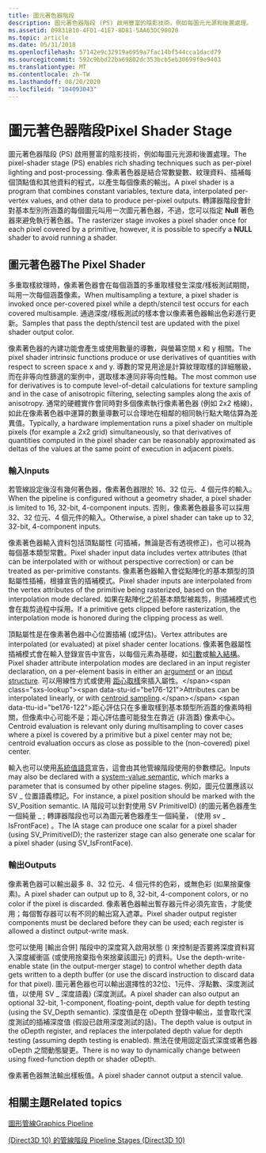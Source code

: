 ```yaml
---
title: 圖元著色器階段
description: 圖元著色器階段 (PS) 啟用豐富的陰影技術，例如每圖元光源和後置處理。
ms.assetid: 09831B10-4FD1-41E7-8D81-5AA63DC90020
ms.topic: article
ms.date: 05/31/2018
ms.openlocfilehash: 57142e9c32919a6959a7fac14bf544cca1dacd79
ms.sourcegitcommit: 592c9bbd22ba69802dc353bcb5eb30699f9e9403
ms.translationtype: MT
ms.contentlocale: zh-TW
ms.lasthandoff: 08/20/2020
ms.locfileid: "104093043"
---
```

# <a name="pixel-shader-stage"></a><span data-ttu-id="be176-103">圖元著色器階段</span><span class="sxs-lookup"><span data-stu-id="be176-103">Pixel Shader Stage</span></span>

<span data-ttu-id="be176-104">圖元著色器階段 (PS) 啟用豐富的陰影技術，例如每圖元光源和後置處理。</span><span class="sxs-lookup"><span data-stu-id="be176-104">The pixel-shader stage (PS) enables rich shading techniques such as per-pixel lighting and post-processing.</span></span> <span data-ttu-id="be176-105">像素著色器是結合常數變數、紋理資料、插補每個頂點值和其他資料的程式，以產生每個像素的輸出。</span><span class="sxs-lookup"><span data-stu-id="be176-105">A pixel shader is a program that combines constant variables, texture data, interpolated per-vertex values, and other data to produce per-pixel outputs.</span></span> <span data-ttu-id="be176-106">轉譯器階段會針對基本型別所涵蓋的每個圖元叫用一次圖元著色器，不過，您可以指定 **Null** 著色器來避免執行著色器。</span><span class="sxs-lookup"><span data-stu-id="be176-106">The rasterizer stage invokes a pixel shader once for each pixel covered by a primitive, however, it is possible to specify a **NULL** shader to avoid running a shader.</span></span>

## <a name="the-pixel-shader"></a><span data-ttu-id="be176-107">圖元著色器</span><span class="sxs-lookup"><span data-stu-id="be176-107">The Pixel Shader</span></span>

<span data-ttu-id="be176-108">多重取樣紋理時，像素著色器會在每個涵蓋的多重取樣發生深度/樣板測試期間，叫用一次每個涵蓋像素。</span><span class="sxs-lookup"><span data-stu-id="be176-108">When multisampling a texture, a pixel shader is invoked once per-covered pixel while a depth/stencil test occurs for each covered multisample.</span></span> <span data-ttu-id="be176-109">通過深度/樣板測試的樣本會以像素著色器輸出色彩進行更新。</span><span class="sxs-lookup"><span data-stu-id="be176-109">Samples that pass the depth/stencil test are updated with the pixel shader output color.</span></span>

<span data-ttu-id="be176-110">像素著色器的內建功能會產生或使用數量的導數，與螢幕空間 x 和 y 相關。</span><span class="sxs-lookup"><span data-stu-id="be176-110">The pixel shader intrinsic functions produce or use derivatives of quantities with respect to screen space x and y.</span></span> <span data-ttu-id="be176-111">導數的常見用途是計算紋理取樣的詳細層級，而在非等向性篩選的案例中，選取樣本連同非等向性軸。</span><span class="sxs-lookup"><span data-stu-id="be176-111">The most common use for derivatives is to compute level-of-detail calculations for texture sampling and in the case of anisotropic filtering, selecting samples along the axis of anisotropy.</span></span> <span data-ttu-id="be176-112">通常的硬體實作會同時對多個像素執行像素著色器 (例如 2x2 格線)，如此在像素著色器中運算的數量導數可以合理地在相鄰的相同執行點大略估算為差異值。</span><span class="sxs-lookup"><span data-stu-id="be176-112">Typically, a hardware implementation runs a pixel shader on multiple pixels (for example a 2x2 grid) simultaneously, so that derivatives of quantities computed in the pixel shader can be reasonably approximated as deltas of the values at the same point of execution in adjacent pixels.</span></span>

### <a name="inputs"></a><span data-ttu-id="be176-113">輸入</span><span class="sxs-lookup"><span data-stu-id="be176-113">Inputs</span></span>

<span data-ttu-id="be176-114">若管線設定後沒有幾何著色器，像素著色器限於 16、32 位元、4 個元件的輸入。</span><span class="sxs-lookup"><span data-stu-id="be176-114">When the pipeline is configured without a geometry shader, a pixel shader is limited to 16, 32-bit, 4-component inputs.</span></span> <span data-ttu-id="be176-115">否則，像素著色器最多可以採用 32、32 位元、4 個元件的輸入。</span><span class="sxs-lookup"><span data-stu-id="be176-115">Otherwise, a pixel shader can take up to 32, 32-bit, 4-component inputs.</span></span>

<span data-ttu-id="be176-116">像素著色器輸入資料包括頂點屬性 (可插補，無論是否有透視修正)，也可以視為每個基本類型常數。</span><span class="sxs-lookup"><span data-stu-id="be176-116">Pixel shader input data includes vertex attributes (that can be interpolated with or without perspective correction) or can be treated as per-primitive constants.</span></span> <span data-ttu-id="be176-117">像素著色器輸入會從點陣化的基本類型的頂點屬性插補，根據宣告的插補模式。</span><span class="sxs-lookup"><span data-stu-id="be176-117">Pixel shader inputs are interpolated from the vertex attributes of the primitive being rasterized, based on the interpolation mode declared.</span></span> <span data-ttu-id="be176-118">如果在點陣化之前基本類型被裁剪，則插補模式也會在裁剪過程中採用。</span><span class="sxs-lookup"><span data-stu-id="be176-118">If a primitive gets clipped before rasterization, the interpolation mode is honored during the clipping process as well.</span></span>

<span data-ttu-id="be176-119">頂點屬性是在像素著色器中心位置插補 (或評估)。</span><span class="sxs-lookup"><span data-stu-id="be176-119">Vertex attributes are interpolated (or evaluated) at pixel shader center locations.</span></span> <span data-ttu-id="be176-120">像素著色器屬性插補模式會在輸入登錄宣告中宣告，以每個元素為基礎，如[引數](/windows/desktop/direct3dhlsl/dx-graphics-hlsl-function-parameters)或[輸入結構](/windows/desktop/direct3dhlsl/dx-graphics-hlsl-struct)。</span><span class="sxs-lookup"><span data-stu-id="be176-120">Pixel shader attribute interpolation modes are declared in an input register declaration, on a per-element basis in either an [argument](/windows/desktop/direct3dhlsl/dx-graphics-hlsl-function-parameters) or an [input structure](/windows/desktop/direct3dhlsl/dx-graphics-hlsl-struct).</span></span> <span data-ttu-id="be176-121">可以用線性方式或使用 [距心取樣](https://msdn.microsoft.com/library/Ee415231(v=VS.85).aspx)來插入屬性。</span><span class="sxs-lookup"><span data-stu-id="be176-121">Attributes can be interpolated linearly, or with [centroid sampling](https://msdn.microsoft.com/library/Ee415231(v=VS.85).aspx).</span></span> <span data-ttu-id="be176-122">距心評估只在多重取樣到基本類型所涵蓋的像素時相關，但像素中心可能不是；距心評估盡可能發生在靠近 (非涵蓋) 像素中心。</span><span class="sxs-lookup"><span data-stu-id="be176-122">Centroid evaluation is relevant only during multisampling to cover cases where a pixel is covered by a primitive but a pixel center may not be; centroid evaluation occurs as close as possible to the (non-covered) pixel center.</span></span>

<span data-ttu-id="be176-123">輸入也可以使用[系統值語意](/windows/desktop/direct3dhlsl/dx-graphics-hlsl-semantics)宣告，這會由其他管線階段使用的參數標記。</span><span class="sxs-lookup"><span data-stu-id="be176-123">Inputs may also be declared with a [system-value semantic](/windows/desktop/direct3dhlsl/dx-graphics-hlsl-semantics), which marks a parameter that is consumed by other pipeline stages.</span></span> <span data-ttu-id="be176-124">例如，圖元位置應該以 SV \_ 位置語義標記。</span><span class="sxs-lookup"><span data-stu-id="be176-124">For instance, a pixel position should be marked with the SV\_Position semantic.</span></span> <span data-ttu-id="be176-125">IA 階段可以針對使用 SV PrimitiveID)  (的圖元著色器產生一個純量 \_ ; 轉譯器階段也可以為圖元著色器產生一個純量， (使用 sv \_ IsFrontFace) 。</span><span class="sxs-lookup"><span data-stu-id="be176-125">The IA stage can produce one scalar for a pixel shader (using SV\_PrimitiveID); the rasterizer stage can also generate one scalar for a pixel shader (using SV\_IsFrontFace).</span></span>

### <a name="outputs"></a><span data-ttu-id="be176-126">輸出</span><span class="sxs-lookup"><span data-stu-id="be176-126">Outputs</span></span>

<span data-ttu-id="be176-127">像素著色器可以輸出最多 8、32 位元、4 個元件的色彩，或無色彩 (如果捨棄像素)。</span><span class="sxs-lookup"><span data-stu-id="be176-127">A pixel shader can output up to 8, 32-bit, 4-component colors, or no color if the pixel is discarded.</span></span> <span data-ttu-id="be176-128">像素著色器輸出暫存器元件必須先宣告，才能使用；每個暫存器可以有不同的輸出寫入遮罩。</span><span class="sxs-lookup"><span data-stu-id="be176-128">Pixel shader output register components must be declared before they can be used; each register is allowed a distinct output-write mask.</span></span>

<span data-ttu-id="be176-129">您可以使用 [輸出合併] 階段中的深度寫入啟用狀態 () 來控制是否要將深度資料寫入深度緩衝區 (或使用捨棄指令來捨棄該圖元) 的資料。</span><span class="sxs-lookup"><span data-stu-id="be176-129">Use the depth-write-enable state (in the output-merger stage) to control whether depth data gets written to a depth buffer (or use the discard instruction to discard data for that pixel).</span></span> <span data-ttu-id="be176-130">圖元著色器也可以輸出選擇性的32位、1元件、浮點數、深度測試值，以使用 SV \_ 深度語義)  (深度測試。</span><span class="sxs-lookup"><span data-stu-id="be176-130">A pixel shader can also output an optional 32-bit, 1-component, floating-point, depth value for depth testing (using the SV\_Depth semantic).</span></span> <span data-ttu-id="be176-131">深度值是在 oDepth 登錄中輸出，並會取代深度測試的插補深度值 (假設已啟用深度測試的話)。</span><span class="sxs-lookup"><span data-stu-id="be176-131">The depth value is output in the oDepth register, and replaces the interpolated depth value for depth testing (assuming depth testing is enabled).</span></span> <span data-ttu-id="be176-132">無法在使用固定函式深度或著色器 oDepth 之間動態變更。</span><span class="sxs-lookup"><span data-stu-id="be176-132">There is no way to dynamically change between using fixed-function depth or shader oDepth.</span></span>

<span data-ttu-id="be176-133">像素著色器無法輸出樣板值。</span><span class="sxs-lookup"><span data-stu-id="be176-133">A pixel shader cannot output a stencil value.</span></span>

## <a name="related-topics"></a><span data-ttu-id="be176-134">相關主題</span><span class="sxs-lookup"><span data-stu-id="be176-134">Related topics</span></span>

<dl> <dt>

[<span data-ttu-id="be176-135">圖形管線</span><span class="sxs-lookup"><span data-stu-id="be176-135">Graphics Pipeline</span></span>](overviews-direct3d-11-graphics-pipeline.md)
</dt> <dt>

[<span data-ttu-id="be176-136"> (Direct3D 10) 的管線階段 </span><span class="sxs-lookup"><span data-stu-id="be176-136">Pipeline Stages (Direct3D 10)</span></span>](/windows/desktop/direct3d10/d3d10-graphics-programming-guide-pipeline-stages)
</dt> </dl>

 

 